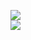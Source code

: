 [![](https://img.shields.io/badge/Made%20With-Github%20Spray-lightgrey.svg?style=for-the-badge&logo=github)](https://github.com/Annihil/github-spray#29143)  
[![](https://i.imgur.com/2DrTn0Z.gif)](https://github.com/Annihil/github-spray)